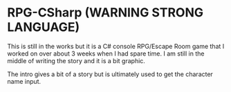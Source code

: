 # RPG-CSharp (WARNING STRONG LANGUAGE)
This is still in the works but it is a C# console RPG/Escape Room game that I worked on over about 3 weeks when I had spare time. I am still in the middle of writing the story and it is a bit graphic.

The intro gives a bit of a story but is ultimately used to get the character name input.
